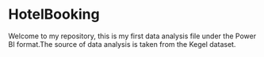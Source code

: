 # HotelBooking
Welcome to my repository, this is my first data analysis file under the Power BI format.The source of data analysis is taken from the Kegel dataset.
